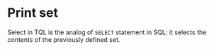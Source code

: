 # Print set
Select in TQL is the analog of `SELECT` statement in SQL: it selects the contents of the previously defined set.
